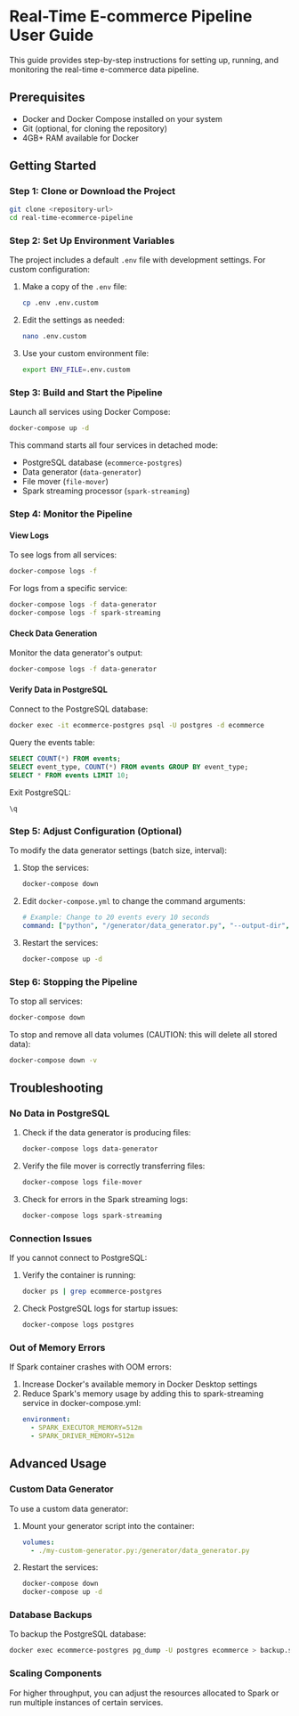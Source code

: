 # Real-Time E-commerce Pipeline User Guide

This guide provides step-by-step instructions for setting up, running, and monitoring the real-time e-commerce data pipeline.

## Prerequisites

- Docker and Docker Compose installed on your system
- Git (optional, for cloning the repository)
- 4GB+ RAM available for Docker

## Getting Started

### Step 1: Clone or Download the Project

```bash
git clone <repository-url>
cd real-time-ecommerce-pipeline
```

### Step 2: Set Up Environment Variables

The project includes a default `.env` file with development settings. For custom configuration:

1. Make a copy of the `.env` file:
   ```bash
   cp .env .env.custom
   ```

2. Edit the settings as needed:
   ```bash
   nano .env.custom
   ```

3. Use your custom environment file:
   ```bash
   export ENV_FILE=.env.custom
   ```

### Step 3: Build and Start the Pipeline

Launch all services using Docker Compose:

```bash
docker-compose up -d
```

This command starts all four services in detached mode:
- PostgreSQL database (`ecommerce-postgres`)
- Data generator (`data-generator`)
- File mover (`file-mover`)
- Spark streaming processor (`spark-streaming`)

### Step 4: Monitor the Pipeline

#### View Logs

To see logs from all services:
```bash
docker-compose logs -f
```

For logs from a specific service:
```bash
docker-compose logs -f data-generator
docker-compose logs -f spark-streaming
```

#### Check Data Generation

Monitor the data generator's output:
```bash
docker-compose logs -f data-generator
```

#### Verify Data in PostgreSQL

Connect to the PostgreSQL database:
```bash
docker exec -it ecommerce-postgres psql -U postgres -d ecommerce
```

Query the events table:
```sql
SELECT COUNT(*) FROM events;
SELECT event_type, COUNT(*) FROM events GROUP BY event_type;
SELECT * FROM events LIMIT 10;
```

Exit PostgreSQL:
```
\q
```

### Step 5: Adjust Configuration (Optional)

To modify the data generator settings (batch size, interval):

1. Stop the services:
   ```bash
   docker-compose down
   ```

2. Edit `docker-compose.yml` to change the command arguments:
   ```yaml
   # Example: Change to 20 events every 10 seconds
   command: ["python", "/generator/data_generator.py", "--output-dir", "/data/incoming", "--interval", "10", "--batch-size", "20"]
   ```

3. Restart the services:
   ```bash
   docker-compose up -d
   ```

### Step 6: Stopping the Pipeline

To stop all services:
```bash
docker-compose down
```

To stop and remove all data volumes (CAUTION: this will delete all stored data):
```bash
docker-compose down -v
```

## Troubleshooting

### No Data in PostgreSQL

1. Check if the data generator is producing files:
   ```bash
   docker-compose logs data-generator
   ```

2. Verify the file mover is correctly transferring files:
   ```bash
   docker-compose logs file-mover
   ```

3. Check for errors in the Spark streaming logs:
   ```bash
   docker-compose logs spark-streaming
   ```

### Connection Issues

If you cannot connect to PostgreSQL:

1. Verify the container is running:
   ```bash
   docker ps | grep ecommerce-postgres
   ```

2. Check PostgreSQL logs for startup issues:
   ```bash
   docker-compose logs postgres
   ```

### Out of Memory Errors

If Spark container crashes with OOM errors:

1. Increase Docker's available memory in Docker Desktop settings
2. Reduce Spark's memory usage by adding this to spark-streaming service in docker-compose.yml:
   ```yaml
   environment:
     - SPARK_EXECUTOR_MEMORY=512m
     - SPARK_DRIVER_MEMORY=512m
   ```

## Advanced Usage

### Custom Data Generator

To use a custom data generator:

1. Mount your generator script into the container:
   ```yaml
   volumes:
     - ./my-custom-generator.py:/generator/data_generator.py
   ```

2. Restart the services:
   ```bash
   docker-compose down
   docker-compose up -d
   ```

### Database Backups

To backup the PostgreSQL database:
```bash
docker exec ecommerce-postgres pg_dump -U postgres ecommerce > backup.sql
```

### Scaling Components

For higher throughput, you can adjust the resources allocated to Spark or run multiple instances of certain services.